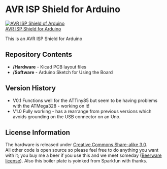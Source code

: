 AVR ISP Shield for Arduino
===========================
[![AVR ISP Shield of Arduino](http://cdn.shopify.com/s/files/1/0187/3430/products/AVRISP19_large.jpg)  
AVR ISP Shield for Arduino](http://www.phenoptix.com/avrisp)

This is an AVR ISP Shield for Arduino

Repository Contents
-------------------
* **/Hardware** - Kicad PCB layout files
* **/Software** - Arduino Sketch for Using the Board

Version History
---------------
* V0.1 Functions well for the ATTiny85 but seem to be having problems with the ATMega328 - working on it!
* V1.0 Fully working - has a rearrange from previous versions which avoids grounding on the USB connector on an Uno.

License Information
-------------------
The hardware is released under [Creative Commons Share-alike 3.0](http://creativecommons.org/licenses/by-sa/3.0/).  
All other code is open source so please feel free to do anything you want with it; you buy me a beer if you use this and we meet someday ([Beerware license](http://en.wikipedia.org/wiki/Beerware)).
Also this boiler plate is yoinked from Sparkfun with thanks.

